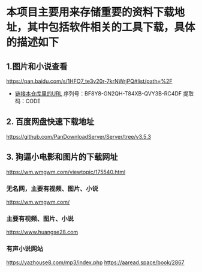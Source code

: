 #  本项目主要用来存储重要的资料下载地址，其中包括软件相关的工具下载，具体的描述如下

## 1.图片和小说查看
https://pan.baidu.com/s/1HFO7_te3v20r-7krNWrjPQ#list/path=%2F

*  [链接本仓库里的URL](https://github.com/key201/y_xx_b/issues)
序列号：BF8Y8-GN2QH-T84XB-QVY3B-RC4DF
提取码：CODE
## 2. 百度网盘快速下载地址
https://github.com/PanDownloadServer/Server/tree/v3.5.3
## 3. 狗逼小电影和图片的下载网址
https://wm.wmgwm.com/viewtopic/175540.html
### 无名网，主要有视频、图片、小说
https://wm.wmgwm.com/
### 主要有视频、图片、小说
https://www.huangse28.com

### 有声小说网站
https://yazhouse8.com/mp3/index.php
https://aaread.space/book/2867
 
